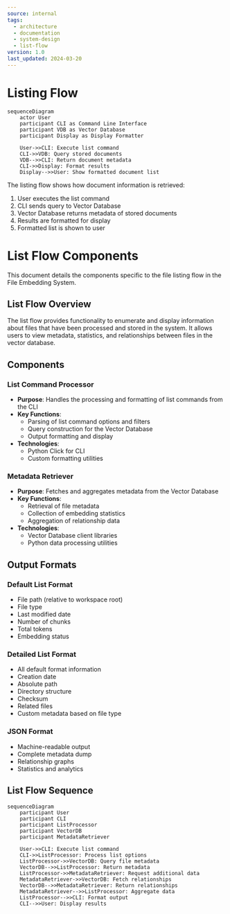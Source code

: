 ```yaml
---
source: internal
tags:
  - architecture
  - documentation
  - system-design
  - list-flow
version: 1.0
last_updated: 2024-03-20
---
```



# Listing Flow

```mermaid
sequenceDiagram
    actor User
    participant CLI as Command Line Interface
    participant VDB as Vector Database
    participant Display as Display Formatter

    User->>CLI: Execute list command
    CLI->>VDB: Query stored documents
    VDB-->>CLI: Return document metadata
    CLI->>Display: Format results
    Display-->>User: Show formatted document list
```

The listing flow shows how document information is retrieved:
1. User executes the list command
2. CLI sends query to Vector Database
3. Vector Database returns metadata of stored documents
4. Results are formatted for display
5. Formatted list is shown to user


# List Flow Components

This document details the components specific to the file listing flow in the File Embedding System.

## List Flow Overview

The list flow provides functionality to enumerate and display information about files that have been processed and stored in the system. It allows users to view metadata, statistics, and relationships between files in the vector database.

## Components

### List Command Processor
- **Purpose**: Handles the processing and formatting of list commands from the CLI
- **Key Functions**:
  - Parsing of list command options and filters
  - Query construction for the Vector Database
  - Output formatting and display
- **Technologies**:
  - Python Click for CLI
  - Custom formatting utilities

### Metadata Retriever
- **Purpose**: Fetches and aggregates metadata from the Vector Database
- **Key Functions**:
  - Retrieval of file metadata
  - Collection of embedding statistics
  - Aggregation of relationship data
- **Technologies**:
  - Vector Database client libraries
  - Python data processing utilities

## Output Formats

### Default List Format
- File path (relative to workspace root)
- File type
- Last modified date
- Number of chunks
- Total tokens
- Embedding status

### Detailed List Format
- All default format information
- Creation date
- Absolute path
- Directory structure
- Checksum
- Related files
- Custom metadata based on file type

### JSON Format
- Machine-readable output
- Complete metadata dump
- Relationship graphs
- Statistics and analytics

## List Flow Sequence

```mermaid
sequenceDiagram
    participant User
    participant CLI
    participant ListProcessor
    participant VectorDB
    participant MetadataRetriever

    User->>CLI: Execute list command
    CLI->>ListProcessor: Process list options
    ListProcessor->>VectorDB: Query file metadata
    VectorDB-->>ListProcessor: Return metadata
    ListProcessor->>MetadataRetriever: Request additional data
    MetadataRetriever->>VectorDB: Fetch relationships
    VectorDB-->>MetadataRetriever: Return relationships
    MetadataRetriever-->>ListProcessor: Aggregate data
    ListProcessor-->>CLI: Format output
    CLI-->>User: Display results
``` 